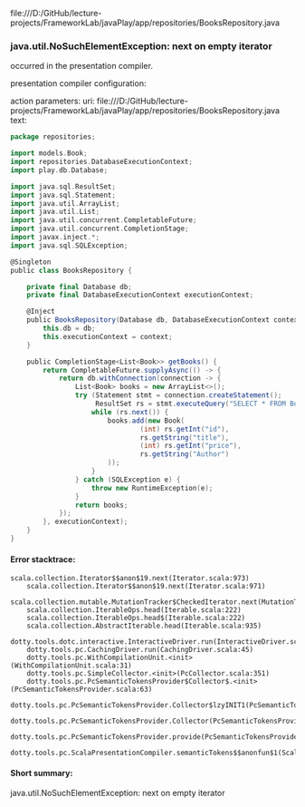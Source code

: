 file:///D:/GitHub/lecture-projects/FrameworkLab/javaPlay/app/repositories/BooksRepository.java
### java.util.NoSuchElementException: next on empty iterator

occurred in the presentation compiler.

presentation compiler configuration:


action parameters:
uri: file:///D:/GitHub/lecture-projects/FrameworkLab/javaPlay/app/repositories/BooksRepository.java
text:
```scala
package repositories;

import models.Book;
import repositories.DatabaseExecutionContext;
import play.db.Database;

import java.sql.ResultSet;
import java.sql.Statement;
import java.util.ArrayList;
import java.util.List;
import java.util.concurrent.CompletableFuture;
import java.util.concurrent.CompletionStage;
import javax.inject.*;
import java.sql.SQLException;

@Singleton
public class BooksRepository {

    private final Database db;
    private final DatabaseExecutionContext executionContext;

    @Inject
    public BooksRepository(Database db, DatabaseExecutionContext context) {
        this.db = db;
        this.executionContext = context;
    }

    public CompletionStage<List<Book>> getBooks() {
        return CompletableFuture.supplyAsync(() -> {
            return db.withConnection(connection -> {
                List<Book> books = new ArrayList<>();
                try (Statement stmt = connection.createStatement();
                     ResultSet rs = stmt.executeQuery("SELECT * FROM Book")) {
                    while (rs.next()) {
                        books.add(new Book(
                                (int) rs.getInt("id"),
                                rs.getString("title"),
                                (int) rs.getInt("price"),
                                rs.getString("Author")
                        ));
                    }
                } catch (SQLException e) {
                    throw new RuntimeException(e);
                }
                return books;
            });
        }, executionContext);
    }
}
```



#### Error stacktrace:

```
scala.collection.Iterator$$anon$19.next(Iterator.scala:973)
	scala.collection.Iterator$$anon$19.next(Iterator.scala:971)
	scala.collection.mutable.MutationTracker$CheckedIterator.next(MutationTracker.scala:76)
	scala.collection.IterableOps.head(Iterable.scala:222)
	scala.collection.IterableOps.head$(Iterable.scala:222)
	scala.collection.AbstractIterable.head(Iterable.scala:935)
	dotty.tools.dotc.interactive.InteractiveDriver.run(InteractiveDriver.scala:164)
	dotty.tools.pc.CachingDriver.run(CachingDriver.scala:45)
	dotty.tools.pc.WithCompilationUnit.<init>(WithCompilationUnit.scala:31)
	dotty.tools.pc.SimpleCollector.<init>(PcCollector.scala:351)
	dotty.tools.pc.PcSemanticTokensProvider$Collector$.<init>(PcSemanticTokensProvider.scala:63)
	dotty.tools.pc.PcSemanticTokensProvider.Collector$lzyINIT1(PcSemanticTokensProvider.scala:63)
	dotty.tools.pc.PcSemanticTokensProvider.Collector(PcSemanticTokensProvider.scala:63)
	dotty.tools.pc.PcSemanticTokensProvider.provide(PcSemanticTokensProvider.scala:88)
	dotty.tools.pc.ScalaPresentationCompiler.semanticTokens$$anonfun$1(ScalaPresentationCompiler.scala:111)
```
#### Short summary: 

java.util.NoSuchElementException: next on empty iterator